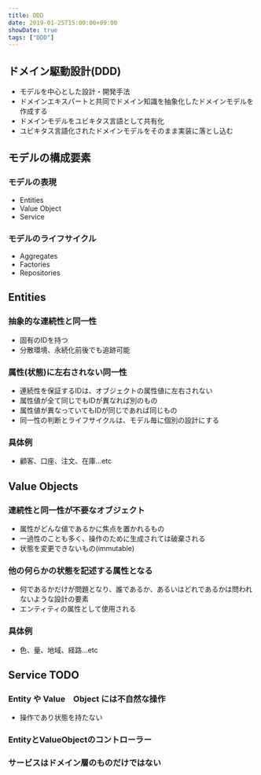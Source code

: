 ```yaml
---
title: DDD
date: 2019-01-25T15:00:00+09:00
showDate: true
tags: ["DDD"]
---
```


## ドメイン駆動設計(DDD)
- モデルを中心とした設計・開発手法
- ドメインエキスパートと共同でドメイン知識を抽象化したドメインモデルを作成する
- ドメインモデルをユビキタス言語として共有化
- ユビキタス言語化されたドメインモデルをそのまま実装に落とし込む

## モデルの構成要素
### モデルの表現
- Entities
- Value Object
- Service

### モデルのライフサイクル
- Aggregates
- Factories
- Repositories

## Entities
### 抽象的な連続性と同一性
- 固有のIDを持つ
- 分散環境、永続化前後でも追跡可能

### 属性(状態)に左右されない同一性
- 連続性を保証するIDは、オブジェクトの属性値に左右されない
- 属性値が全て同じでもIDが異なれば別のもの
- 属性値が異なっていてもIDが同じであれば同じもの
- 同一性の判断とライフサイクルは、モデル毎に個別の設計にする

### 具体例
- 顧客、口座、注文、在庫...etc

## Value Objects
### 連続性と同一性が不要なオブジェクト
- 属性がどんな値であるかに焦点を置かれるもの
- 一過性のことも多く、操作のために生成されては破棄される
- 状態を変更できないもの(immutable)

### 他の何らかの状態を記述する属性となる
- 何であるかだけが問題となり、誰であるか、あるいはどれであるかは問われないような設計の要素
- エンティティの属性として使用される

### 具体例
- 色、量、地域、経路...etc


## Service TODO
### Entity や Value　Object には不自然な操作
- 操作であり状態を持たない

### EntityとValueObjectのコントローラー

### サービスはドメイン層のものだけではない

